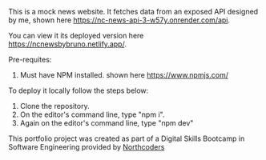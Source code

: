 This is a mock news website. It fetches data from an exposed API designed by me, shown here https://nc-news-api-3-w57y.onrender.com/api.

You can view it its deployed version here https://ncnewsbybruno.netlify.app/.

Pre-requites:
1. Must have NPM installed. shown here https://www.npmjs.com/

To deploy it locally follow the steps below:
1. Clone the repository.
2. On the editor's command line, type "npm i".
3. Again on the editor's command line, type "npm dev"


This portfolio project was created as part of a Digital Skills Bootcamp in Software Engineering provided by [Northcoders](https://northcoders.com/)
